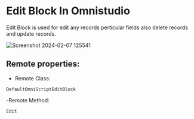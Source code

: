 # Edit Block In Omnistudio
<p>Edit Block is used for edit any records perticular fields also delete records and update records.</p>

![Screenshot 2024-02-07 125541](https://github.com/gaurravlokhande/Salesforce-OmniStudio/assets/119065314/50eb9a5c-8cbe-49a0-a32f-b6aa8660ab03)

## Remote properties:

- Remote Class:
```
DefaultOmniScriptEditBlock
```

-Remote Method:
```
Edit
```

